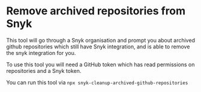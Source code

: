 # Remove archived repositories from Snyk

This tool will go through a Snyk organisation and prompt you about archived github repositories which still have Snyk integration, and is able to remove the snyk integration for you.

To use this tool you will need a GitHub token which has read permissions on repositories and a Snyk token.

You can run this tool via `npx snyk-cleanup-archived-github-repositories`
